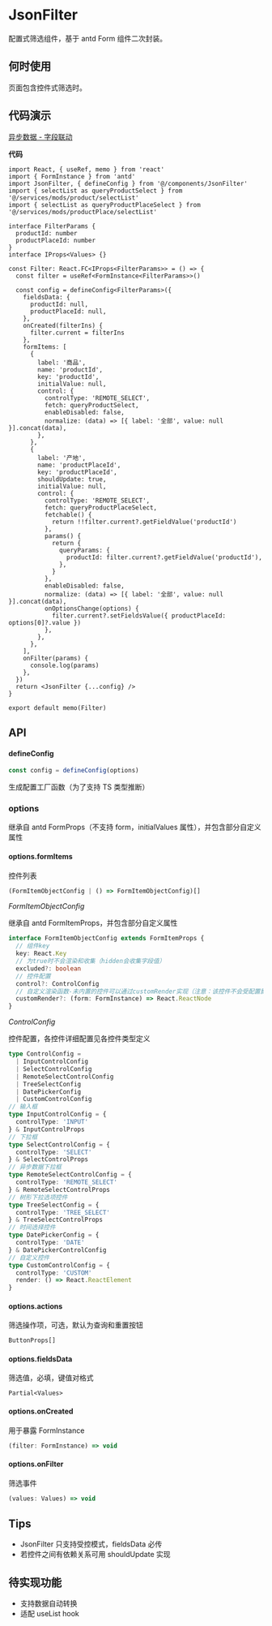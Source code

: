 # JsonFilter

配置式筛选组件，基于 antd Form 组件二次封装。

## 何时使用

页面包含控件式筛选时。

## 代码演示

[异步数据 - 字段联动](https://durian-test.hjgpscm.com/international_delivery/license_verification)

**代码**

```tsx
import React, { useRef, memo } from 'react'
import { FormInstance } from 'antd'
import JsonFilter, { defineConfig } from '@/components/JsonFilter'
import { selectList as queryProductSelect } from '@/services/mods/product/selectList'
import { selectList as queryProductPlaceSelect } from '@/services/mods/productPlace/selectList'

interface FilterParams {
  productId: number
  productPlaceId: number
}
interface IProps<Values> {}

const Filter: React.FC<IProps<FilterParams>> = () => {
  const filter = useRef<FormInstance<FilterParams>>()

  const config = defineConfig<FilterParams>({
    fieldsData: {
      productId: null,
      productPlaceId: null,
    },
    onCreated(filterIns) {
      filter.current = filterIns
    },
    formItems: [
      {
        label: '商品',
        name: 'productId',
        key: 'productId',
        initialValue: null,
        control: {
          controlType: 'REMOTE_SELECT',
          fetch: queryProductSelect,
          enableDisabled: false,
          normalize: (data) => [{ label: '全部', value: null }].concat(data),
        },
      },
      {
        label: '产地',
        name: 'productPlaceId',
        key: 'productPlaceId',
        shouldUpdate: true,
        initialValue: null,
        control: {
          controlType: 'REMOTE_SELECT',
          fetch: queryProductPlaceSelect,
          fetchable() {
            return !!filter.current?.getFieldValue('productId')
          },
          params() {
            return {
              queryParams: {
                productId: filter.current?.getFieldValue('productId'),
              },
            }
          },
          enableDisabled: false,
          normalize: (data) => [{ label: '全部', value: null }].concat(data),
          onOptionsChange(options) {
            filter.current?.setFieldsValue({ productPlaceId: options[0]?.value })
          },
        },
      },
    ],
    onFilter(params) {
      console.log(params)
    },
  })
  return <JsonFilter {...config} />
}

export default memo(Filter)
```

## API

#### defineConfig

```ts
const config = defineConfig(options)
```

生成配置工厂函数（为了支持 TS 类型推断）

### options

继承自 antd FormProps（不支持 form，initialValues 属性），并包含部分自定义属性

#### options.formItems

控件列表

```ts
(FormItemObjectConfig | () => FormItemObjectConfig)[]
```

_FormItemObjectConfig_

继承自 antd FormItemProps，并包含部分自定义属性

```ts
interface FormItemObjectConfig extends FormItemProps {
  // 组件key
  key: React.Key
  // 为true时不会渲染和收集（hidden会收集字段值）
  excluded?: boolean
  // 控件配置
  control?: ControlConfig
  // 自定义渲染函数-未内置的控件可以通过customRender实现（注意：该控件不会受配置影响）
  customRender?: (form: FormInstance) => React.ReactNode
}
```

_ControlConfig_

控件配置，各控件详细配置见各控件类型定义

```ts
type ControlConfig =
  | InputControlConfig
  | SelectControlConfig
  | RemoteSelectControlConfig
  | TreeSelectConfig
  | DatePickerConfig
  | CustomControlConfig
// 输入框
type InputControlConfig = {
  controlType: 'INPUT'
} & InputControlProps
// 下拉框
type SelectControlConfig = {
  controlType: 'SELECT'
} & SelectControlProps
// 异步数据下拉框
type RemoteSelectControlConfig = {
  controlType: 'REMOTE_SELECT'
} & RemoteSelectControlProps
// 树形下拉选项控件
type TreeSelectConfig = {
  controlType: 'TREE_SELECT'
} & TreeSelectControlProps
// 时间选择控件
type DatePickerConfig = {
  controlType: 'DATE'
} & DatePickerControlConfig
// 自定义控件
type CustomControlConfig = {
  controlType: 'CUSTOM'
  render: () => React.ReactElement
}
```

#### options.actions

筛选操作项，可选，默认为查询和重置按钮

```ts
ButtonProps[]
```

#### options.fieldsData

筛选值，必填，键值对格式

```
Partial<Values>
```

#### options.onCreated

用于暴露 FormInstance

```ts
(filter: FormInstance) => void
```

#### options.onFilter

筛选事件

```ts
(values: Values) => void
```

## Tips

- JsonFilter 只支持受控模式，fieldsData 必传
- 若控件之间有依赖关系可用 shouldUpdate 实现

## 待实现功能

- 支持数据自动转换
- 适配 useList hook
